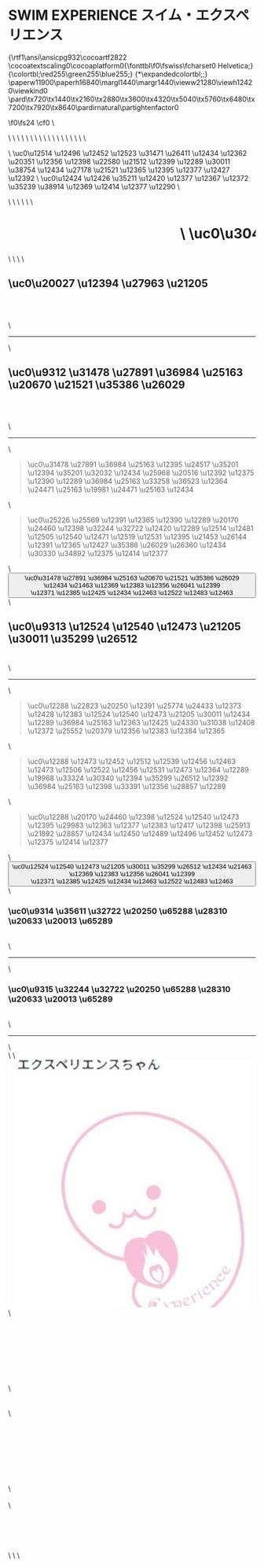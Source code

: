 # SWIM EXPERIENCE スイム・エクスペリエンス
{\rtf1\ansi\ansicpg932\cocoartf2822
\cocoatextscaling0\cocoaplatform0{\fonttbl\f0\fswiss\fcharset0 Helvetica;}
{\colortbl;\red255\green255\blue255;}
{\*\expandedcolortbl;;}
\paperw11900\paperh16840\margl1440\margr1440\vieww21280\viewh12420\viewkind0
\pard\tx720\tx1440\tx2160\tx2880\tx3600\tx4320\tx5040\tx5760\tx6480\tx7200\tx7920\tx8640\pardirnatural\partightenfactor0

\f0\fs24 \cf0 <html lang="ja" data-loaded="false" data-scrolled="false" data-spmenu="closed">\
<head>\
\
<meta charset="UTF-8">\
<meta http-equiv="Content-Type" content="text/html; charset=UTF-8">\
<meta http-equiv="X-UA-Compatible" content="IE=EmulateIE10" />\
<meta http-equiv="X-UA-Compatible" content="IE=edge">\
\
<meta name="viewport" content="width=device-width, initial-scale=1.0">\
\
<!--\uc0\u12371 \u12371 \u12363 \u12425 \u19978 \u12399 \u12362 \u27770 \u12414 \u12426 \u12398 \u23450 \u22411 \u25991 \u12391 \u12377 -->\
\
<style type="text/css">\
p \{\
  color: #fffafa;\
  font-size: 1.5em;\
\}\
.brue \{color:#ff0000;\}\
.grey \{color:#ffffff; background:#999999;\} /* \uc0\u20462 \u27491 : \u28784 \u33394 \u25991 \u23383 \u12434 \u30333 \u33394 \u12395  */\
.snow \{color:#fffafa;\}\
.yellow \{color:#ff0000; background:#ffff00;\}\
.blue \{color:#0000ff;\}\
.white \{color:#ffffff;\}\
.waku \{\
  border:2px dotted #99cc66;\
  line-height: 200%;\
  padding: 10px;\
\}\
main \{\
  background-color: rgba(255, 255, 255, 0.5);\
\}\
section \{\
  background-color: rgba(0, 225, 0, 0.3);\
\}\
\
blockquote \{\
  color: #fffafa !important;\
  font-size: 1.2em;\
  margin: 1em 0;\
\}\
  \
/* \uc0\u28857 \u28357  */\
.blinking\{\
  -webkit-animation:blink 1.5s ease-in-out infinite alternate;\
  -moz-animation:blink 1.5s ease-in-out infinite alternate;\
  animation:blink 1.5s ease-in-out infinite alternate;\
\}\
@-webkit-keyframes blink\{\
  0% \{opacity:0;\}\
  100% \{opacity:1;\}\
\}\
@-moz-keyframes blink\{\
  0% \{opacity:0;\}\
  100% \{opacity:1;\}\
\}\
@keyframes blink\{\
  0% \{opacity:0;\}\
  100% \{opacity:1;\}\
\}\
#wrap \{background:none\} /*PC\uc0\u29992 \u12398 \u32972 \u26223 \u12399 \u12458 \u12501 */\
/*\uc0\u32972 \u26223 \u12434 \u34920 \u31034 \u12373 \u12379 \u12427 \u37096 \u20998 */\
body::before \{\
  content:"";\
  display:block;\
  position:fixed;\
  top:0;\
  left:0;\
  z-index:-1;\
  width:100%;\
  height:100vh;\
  background:url(haikei.JPG) center/cover no-repeat;\
  -webkit-background-size:cover;/*Android4*/\
\}\
a.p:hover \{\
  position: relative;\
  text-decoration: none;\
\}\
a.p span \{\
  display: none;\
  position: relative;\
  top: -0.5em;\
  left: 2em;\
\}\
a.p:hover span \{\
  border: none;\
  display: block;\
  width: 800px;\
\}\
@media screen and (min-width: 540px),\
screen and (orientation: landscape) \{\
  p.note \{ display: none; \}\
\}\
</style>\
\
<link href="https://cdnjs.cloudflare.com/ajax/libs/lightbox2/2.7.1/css/lightbox.css" rel="stylesheet">\
</head>\
\
<body>\
\
<p class="note">\
\uc0\u12514 \u12496 \u12452 \u12523 \u31471 \u26411 \u12434 \u12362 \u20351 \u12356 \u12398 \u22580 \u21512 \u12399 \u12289 \u30011 \u38754 \u12434 \u27178 \u21521 \u12365 \u12395 \u12377 \u12427 \u12392 \
\uc0\u12424 \u12426 \u35211 \u12420 \u12377 \u12367 \u12372 \u35239 \u38914 \u12369 \u12414 \u12377 \u12290 \
</p>\
\
<!--QR\uc0\u12467 \u12540 \u12489 \u12398 \u25407 \u20837 \u20363 -->\
<!--\
<p align="left"> <img src="QR_2025Apr18.png" alt="\uc0\u12450 \u12463 \u12475 \u12473 \u29992 QR\u12467 \u12540 \u12489 " width="100">\u12450 \u12463 \u12475 \u12473 \u29992 QR\u12467 \u12540 \u12489 </p>\
-->\
\
<!--\uc0\u27969 \u12428 \u25991 \u23383 \u12398 \u25407 \u20837 \u20363 -->\
<h1><span class="white"><marquee behavior="left">\
\uc0\u30452 \u35379 \u12377 \u12427 \u12392 \u12289 \u12304 \u31478 \u27891 \u12434 \u20307 \u39443 \u12539 \u23455 \u24863 \u12377 \u12427 \u12305 \u12398 \u24847 \u21619 \u12391 \u12377  <cite>SWIM EXPERIENCE\u12398 \u27963 \u21205 </cite>\u12434 \u20307 \u39443 \u12375 \u12390 \u12418 \u12425 \u12356 \u12289 \u36984 \u25163 \u12398 \u29702 \u24819 \u36890 \u12426 \u12395 \u12289 \u19978 \u25163 \u12367 \u12289 \u36895 \u12367 \u12394 \u12387 \u12383 \u23455 \u24863 \u12434 \u25345 \u12390 \u12427 \u12469 \u12509 \u12540 \u12488 \u12434 \u12373 \u12379 \u12390 \u12356 \u12383 \u12384 \u12365 \u12414 \u12377 \
</marquee></span></h1>\
\
<!--\uc0\u12371 \u12371 \u12363 \u12425 \u19979 \u12364 \u12289 \u26412 \u20307 \u37096 \u20998 -->\
<span class="white">\
  <h2><p><strong>\uc0\u20027 \u12394 \u27963 \u21205 </strong></p><br></h2>\
  <hr>\
  <h2><p><strong>\uc0\u9312 \u31478 \u27891 \u36984 \u25163 \u20670 \u21521 \u35386 \u26029 </strong></p><br></h2>\
  <hr>\
  <blockquote>\uc0\u31478 \u27891 \u36984 \u25163 \u12395 \u24517 \u35201 \u12394 \u35201 \u32032 \u12434 \u25968 \u20516 \u12392 \u12375 \u12390 \u12289 \u36984 \u25163 \u33258 \u36523 \u12364 \u24471 \u25163 \u19981 \u24471 \u25163 \u12434 </blockquote>\
  <blockquote> \uc0\u25226 \u25569 \u12391 \u12365 \u12390 \u12289 \u20170 \u24460 \u12398 \u32244 \u32722 \u12420 \u12289 \u12514 \u12481 \u12505 \u12540 \u12471 \u12519 \u12531 \u12395 \u21453 \u26144 \u12391 \u12365 \u12427 \u35386 \u26029 \u26360 \u12434 \u30330 \u34892 \u12375 \u12414 \u12377 </blockquote>\
  <button type="submit">\uc0\u31478 \u27891 \u36984 \u25163 \u20670 \u21521 \u35386 \u26029 \u12434 \u21463 \u12369 \u12383 \u12356 \u26041 \u12399 <br>\u12371 \u12385 \u12425 \u12434 \u12463 \u12522 \u12483 \u12463 </button>\
  <h2><p><strong>\uc0\u9313 \u12524 \u12540 \u12473 \u21205 \u30011 \u35299 \u26512 </strong></p></h2><br>\
  <hr>\
  <blockquote>\uc0\u12288 \u22823 \u20250 \u12391 \u25774 \u24433 \u12373 \u12428 \u12383 \u12524 \u12540 \u12473 \u21205 \u30011 \u12434 \u12289 \u36984 \u25163 \u12363 \u12425 \u24330 \u31038 \u12408 \u12372 \u25552 \u20379 \u12356 \u12383 \u12384 \u12365 </blockquote>\
  <blockquote>\uc0\u12288 \u12473 \u12452 \u12512 \u12539 \u12456 \u12463 \u12473 \u12506 \u12522 \u12456 \u12531 \u12473 \u12364 \u12289 \u19968 \u33324 \u30340 \u12394 \u35299 \u26512 \u12392 \u36984 \u25163 \u12398 \u33391 \u12356 \u28857 \u12289 </blockquote>\
  <blockquote>\uc0\u12288 \u20170 \u24460 \u12398 \u12524 \u12540 \u12473 \u12395 \u29983 \u12363 \u12377 \u12383 \u12417 \u12398 \u25913 \u21892 \u28857 \u12434 \u12450 \u12489 \u12496 \u12452 \u12473 \u12375 \u12414 \u12377 </blockquote>\
  <button type="submit">\uc0\u12524 \u12540 \u12473 \u21205 \u30011 \u35299 \u26512 \u12434 \u21463 \u12369 \u12383 \u12356 \u26041 \u12399 <br>\u12371 \u12385 \u12425 \u12434 \u12463 \u12522 \u12483 \u12463 </button>\
  <h3><p>\uc0\u9314 \u35611 \u32722 \u20250 \u65288 \u28310 \u20633 \u20013 \u65289 </p></h3><br>\
  <hr>\
  <h3><p>\uc0\u9315 \u32244 \u32722 \u20250 \u65288 \u28310 \u20633 \u20013 \u65289 </p></h3><br>\
  <hr>\
  <br>\
</span>\
<a href="gazou.JPG" target="_blank"><img src="gazou.JPG" alt="\uc0\u12469 \u12531 \u12503 \u12523 \u30011 \u20687 " width="900" /></a>\
<br><br><br><br><br><br><br><br><br>\
<br><br><br>\
<br><br><br><br><br><br><br><br><br>\
<br><br>\
<br><br><br><br><br><br>\
<!--\uc0\u26412 \u20307 \u12399 \u12371 \u12371 \u12414 \u12391 -->\
<!--\uc0\u30011 \u38754 \u12395 \u31354 \u30333 \u22320 \u24111 \u12434 \u20316 \u12387 \u12390 \u12289 \u32972 \u26223 \u12364 \u35211 \u12360 \u12427 \u12424 \u12358 \u12395 \u12375 \u12390 \u12356 \u12414 \u12377 -->\
<br><br><br><br><br><br><br><br><br><br><br><br><br><br><br><br><br><br><br><br><br><br><br><br><br><br><br><br><br><br><br><br><br><br><br><br><br><br><br><br><br><br><br><br><br><br>\
<!-- \uc0\u12501 \u12483 \u12479  -->\
<footer>\
  <p>Copyright 2025/07/14 Y. Omori</p>\
</footer>\
<!--HP\uc0\u12395 \u12373 \u12414 \u12374 \u12414 \u12394 JavaScript\u12434 \u21628 \u12403 \u36796 \u12416 \u12383 \u12417 \u12398 \u26360 \u24335 -->\
<script src="https://code.jquery.com/jquery-1.12.4.min.js" type="text/javascript"></script>\
<script src="https://cdnjs.cloudflare.com/ajax/libs/lightbox2/2.7.1/js/lightbox.min.js" type="text/javascript"></script>\
<script type='text/javascript' src='https://torokoid.github.io/shiba/jquery.js?ver=1.12.4'></script>\
<script src="https://torokoid.github.io/shiba/jquery.goup.min.js"></script>\
<script src="https://torokoid.github.io/shiba/my.js"></script>\
</body>\
</html>}
